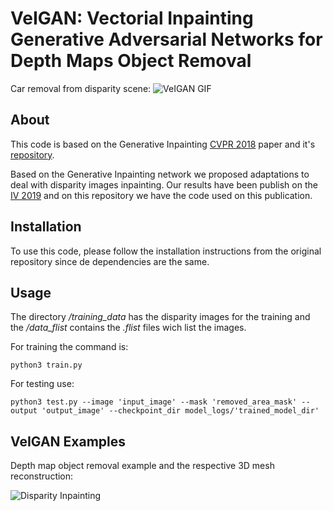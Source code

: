 # VeIGAN: Vectorial Inpainting Generative Adversarial Networks for Depth Maps Object Removal


Car removal from disparity scene:
![VeIGAN GIF](https://github.com/nuneslu/VeIGAN/blob/master/IVGif.gif)

## About
This code is based on the Generative Inpainting [CVPR 2018](https://arxiv.org/abs/1801.07892) paper and it's [repository](https://github.com/JiahuiYu/generative_inpainting).

Based on the Generative Inpainting network we proposed adaptations to deal with disparity images inpainting. Our results have been publish on the [IV 2019](https://iv2019.org/) and on this repository we have the code used on this publication.

## Installation

To use this code, please follow the installation instructions from the original repository since de dependencies are the same.

## Usage

The directory _/training_data_ has the disparity images for the training and the _/data_flist_ contains the _.flist_ files wich list the images.

For training the command is:
```
python3 train.py
```

For testing use:
```
python3 test.py --image 'input_image' --mask 'removed_area_mask' --output 'output_image' --checkpoint_dir model_logs/'trained_model_dir'
```

## VeIGAN Examples

Depth map object removal example and the respective 3D mesh reconstruction:

![Disparity Inpainting](https://github.com/nuneslu/VeIGAN/blob/master/example.png)
